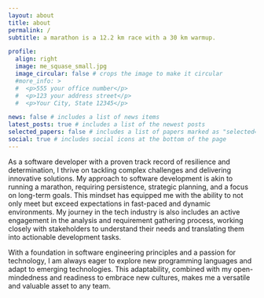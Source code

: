 ```yaml
---
layout: about
title: about
permalink: /
subtitle: a marathon is a 12.2 km race with a 30 km warmup. 

profile:
  align: right
  image: me_squase_small.jpg
  image_circular: false # crops the image to make it circular
  #more_info: >
  #  <p>555 your office number</p>
  #  <p>123 your address street</p>
  #  <p>Your City, State 12345</p>

news: false # includes a list of news items
latest_posts: true # includes a list of the newest posts
selected_papers: false # includes a list of papers marked as "selected={true}"
social: true # includes social icons at the bottom of the page
---
```


As a software developer with a proven track record of resilience and determination, I thrive on tackling complex challenges and delivering innovative solutions. My approach to software development is akin to running a marathon, requiring persistence, strategic planning, and a focus on long-term goals. This mindset has equipped me with the ability to not only meet but exceed expectations in fast-paced and dynamic environments. My journey in the tech industry is also includes an active engagement in the analysis and requirement gathering process, working closely with stakeholders to understand their needs and translating them into actionable development tasks.

With a foundation in software engineering principles and a passion for technology, I am always eager to explore new programming languages and adapt to emerging technologies. This adaptability, combined with my open-mindedness and readiness to embrace new cultures, makes me a versatile and valuable asset to any team.


